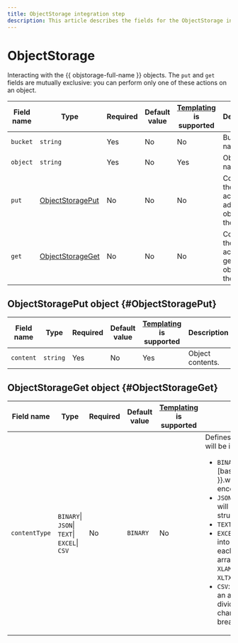 ```yaml
---
title: ObjectStorage integration step
description: This article describes the fields for the ObjectStorage integration step.
---
```



# ObjectStorage

Interacting with the {{ objstorage-full-name }} objects. The `put` and `get` fields are mutually exclusive: you can perform only one of these actions on an object.

Field name | Type | Required | Default value | [Templating](../../templating.md) is supported | Description
--- | --- | --- | --- | --- | ---
`bucket` | `string` | Yes | No | No | Bucket name.
`object` | `string` | Yes | No | Yes | Object name.
`put` | [ObjectStoragePut](#ObjectStoragePut) | No | No | No | Configuring the `put` action to add the object to the bucket.
`get` | [ObjectStorageGet](#ObjectStorageGet) | No | No | No | Configuring the `get` action to get the object from the bucket.


## ObjectStoragePut object {#ObjectStoragePut}

Field name | Type | Required | Default value | [Templating](../../templating.md) is supported | Description
--- | --- | --- | --- | --- | ---
`content` | `string` | Yes | No | Yes | Object contents.


## ObjectStorageGet object {#ObjectStorageGet}

Field name | Type | Required | Default value | [Templating](../../templating.md) is supported | Description
--- | --- | --- | --- | --- | ---
`contentType` | `BINARY`\|<br/>`JSON`\|<br/>`TEXT`\| <br/>`EXCEL`\| <br/>`CSV` | No | `BINARY` | No | Defines how the object contents will be interpreted:<ul><li>`BINARY`: Set of bytes as a [base64](https://{{ lang }}.wikipedia.org/wiki/Base64)-encoded string.</li><li>`JSON`: Text containing [JSON](https://en.wikipedia.org/wiki/JSON) will be converted to a JSON structure.</li><li>`TEXT`: Text.</li><li>`EXCEL`: Text will be converted into an array of pages where each page is an array of string arrays. Supported formats: `XLAM`, `XLSM`, `XLSX`, `XLTM`, and `XLTX`.</li><li>`CSV`: Text will be converted into an array of string arrays by dividing the string at these characters: comma (`,`) and line break.</li></ul>